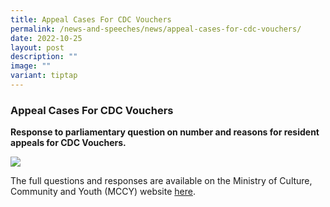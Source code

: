```yaml
---
title: Appeal Cases For CDC Vouchers
permalink: /news-and-speeches/news/appeal-cases-for-cdc-vouchers/
date: 2022-10-25
layout: post
description: ""
image: ""
variant: tiptap
---
```

### Appeal Cases For CDC Vouchers

**Response to parliamentary question on number and reasons for resident appeals for CDC Vouchers.**

![](/images/NewsRoom/Parliament%20House.jpg)

The full questions and responses are available on the Ministry of Culture, Community and Youth (MCCY) website [here](https://www.mccy.gov.sg/about-us/news-and-resources/parliamentary-matters/2022/Oct/Appeal-cases-for-CDC-vouchers).